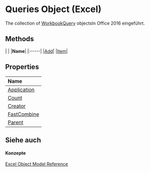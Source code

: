 
# Queries Object (Excel)

The collection of [WorkbookQuery](2a27186f-5e02-f026-bee2-b4c7aa852711.md) objectsIn Office 2016 eingeführt.


## Methods
<a name="methods"> </a>


|
|
|**Name**|
|:-----|
|[Add](184711c0-2ce4-ba6e-df56-1f7fdd60ab2c.md)|
|[Item](d87f5019-dde2-972a-67f8-de7bf5d07b66.md)|

## Properties
<a name="properties"> </a>



|**Name**|
|:-----|
|[Application](83778da5-1c09-1465-f651-88eb00179da3.md)|
|[Count](b9553330-01ff-8c31-ba10-62176f1ba0b7.md)|
|[Creator](1e20a980-6f8d-e780-dd0e-3f0b428d97ea.md)|
|[FastCombine](6d34ab2f-5dd4-6dd9-74c0-b49c600db45b.md)|
|[Parent](01f66159-a7bd-bffd-29a7-ff13c20fadb0.md)|

## Siehe auch
<a name="properties"> </a>


#### Konzepte


[Excel Object Model Reference](11ea8598-8a20-92d5-f98b-0da04263bf2c.md)